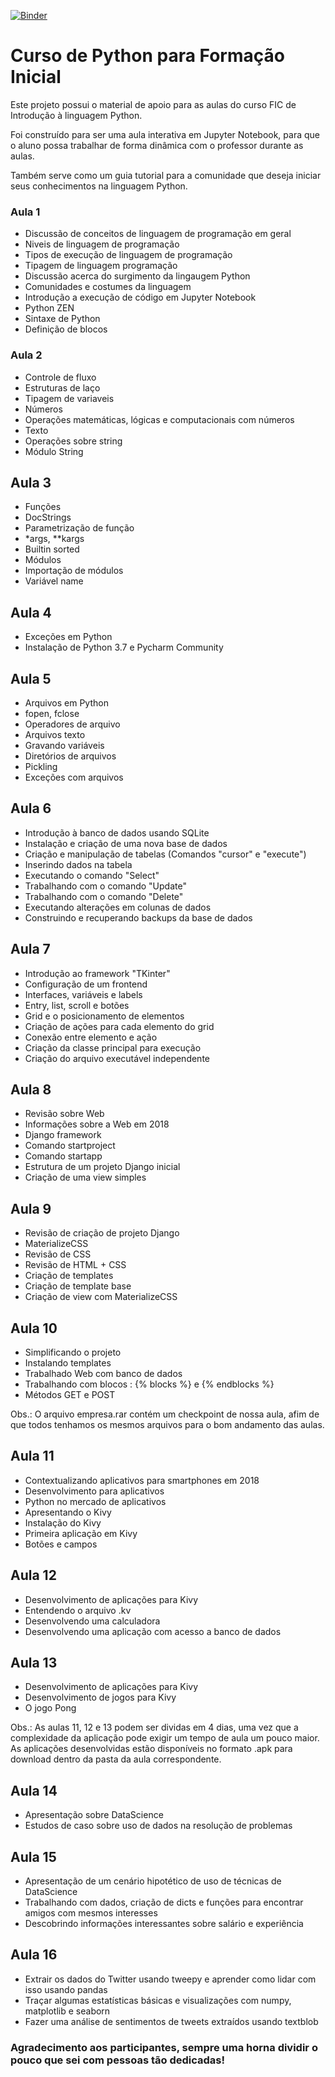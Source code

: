 [![Binder](https://mybinder.org/badge.svg)](https://mybinder.org/v2/gh/luizsfer/ficpython/master)

# Curso de Python para Formação Inicial

Este projeto possui o material de apoio para as aulas do curso FIC de Introdução à linguagem Python.

Foi construído para ser uma aula interativa em Jupyter Notebook, para que o aluno possa trabalhar de forma dinâmica com o professor durante as aulas.

Também serve como um guia tutorial para a comunidade que deseja iniciar seus conhecimentos na linguagem Python.

### Aula 1
- Discussão de conceitos de linguagem de programação em geral
- Niveis de linguagem de programação
- Tipos de execução de linguagem de programação
- Tipagem de linguagem programação
- Discussão acerca do surgimento da lingaugem Python
- Comunidades e costumes da linguagem
- Introdução a execução de código em Jupyter Notebook
- Python ZEN
- Sintaxe de Python
- Definição de blocos

### Aula 2
- Controle de fluxo 
- Estruturas de laço
- Tipagem de variaveis
- Números
- Operações matemáticas, lógicas e computacionais com números
- Texto
- Operações sobre string
- Módulo String

## Aula 3
- Funções
- DocStrings
- Parametrização de função
- \*args, \**kargs
- Builtin sorted
- Módulos
- Importação de módulos
- Variável name

## Aula 4
- Exceções em Python
- Instalação de Python 3.7 e Pycharm Community

## Aula 5
- Arquivos em Python
- fopen, fclose
- Operadores de arquivo
- Arquivos texto
- Gravando variáveis
- Diretórios de arquivos
- Pickling
- Exceções com arquivos

## Aula 6
- Introdução à banco de dados usando SQLite
- Instalação e criação de uma nova base de dados
- Criação e manipulação de tabelas (Comandos "cursor" e "execute")
- Inserindo dados na tabela
- Executando o comando "Select"
- Trabalhando com o comando "Update"
- Trabalhando com o comando "Delete"
- Executando alterações em colunas de dados
- Construindo e recuperando backups da base de dados

## Aula 7
- Introdução ao framework "TKinter"
- Configuração de um frontend
- Interfaces, variáveis e labels
- Entry, list, scroll e botões
- Grid e o posicionamento de elementos
- Criação de ações para cada elemento do grid
- Conexão entre elemento e ação
- Criação da classe principal para execução
- Criação do arquivo executável independente

## Aula 8 
- Revisão sobre Web
- Informações sobre a Web em 2018
- Django framework
- Comando startproject
- Comando startapp
- Estrutura de um projeto Django inicial 
- Criação de uma view simples

## Aula 9
- Revisão de criação de projeto Django
- MaterializeCSS
- Revisão de CSS
- Revisão de HTML + CSS
- Criação de templates 
- Criação de template base
- Criação de view com MaterializeCSS


## Aula 10
- Simplificando o projeto
- Instalando templates 
- Trabalhado Web com banco de dados
- Trabalhando com blocos : {% blocks %} e {% endblocks %}
- Métodos GET e POST

Obs.: O arquivo empresa.rar contém um checkpoint de nossa aula, afim de que todos tenhamos os mesmos arquivos para o bom andamento das aulas.

## Aula 11 
- Contextualizando aplicativos para smartphones em 2018
- Desenvolvimento para aplicativos
- Python no mercado de aplicativos
- Apresentando o Kivy
- Instalação do Kivy
- Primeira aplicação em Kivy
- Botões e campos

## Aula 12
- Desenvolvimento de aplicações para Kivy
- Entendendo o arquivo .kv
- Desenvolvendo uma calculadora
- Desenvolvendo uma aplicação com acesso a banco de dados

## Aula 13
- Desenvolvimento de aplicações para Kivy
- Desenvolvimento de jogos para Kivy
- O jogo Pong

Obs.: As aulas 11, 12 e 13 podem ser dividas em 4 dias, uma vez que a complexidade da aplicação pode exigir um tempo de aula um pouco maior. As aplicações desenvolvidas estão disponíveis no formato .apk para download dentro da pasta da aula correspondente.

## Aula 14
- Apresentação sobre DataScience
- Estudos de caso sobre uso de dados na resolução de problemas

## Aula 15
- Apresentação de um cenário hipotético de uso de técnicas de DataScience
- Trabalhando com dados, criação de dicts e funções para encontrar amigos com mesmos interesses
- Descobrindo informações interessantes sobre salário e experiência

## Aula 16
- Extrair os dados do Twitter usando tweepy e aprender como lidar com isso usando pandas
- Traçar algumas estatísticas básicas e visualizações com numpy, matplotlib e seaborn
- Fazer uma análise de sentimentos de tweets extraídos usando textblob

### Agradecimento aos participantes, sempre uma horna dividir o pouco que sei com pessoas tão dedicadas!
